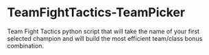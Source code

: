 # TeamFightTactics-TeamPicker
Team Fight Tactics python script that will take the name of your first selected champion and will build the most efficient team/class bonus combination.

